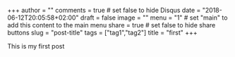 +++
author = ""
comments = true	# set false to hide Disqus
date = "2018-06-12T20:05:58+02:00"
draft = false
image = ""
menu = "1"		# set "main" to add this content to the main menu
share = true	# set false to hide share buttons
slug = "post-title"
tags = ["tag1","tag2"]
title = "first"
+++


This is my first post

